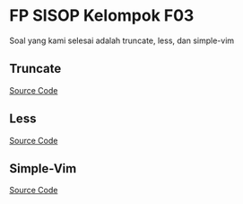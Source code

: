 # FP SISOP Kelompok F03
Soal yang kami selesai adalah truncate, less, dan simple-vim
## Truncate
   [Source Code](https://github.com/IktaS/FP_SISOP20_F03/blob/master/truncate.c)

## Less
   [Source Code](https://github.com/IktaS/FP_SISOP20_F03/blob/master/less.c)

## Simple-Vim
   [Source Code](https://github.com/IktaS/FP_SISOP20_F03/blob/master/less.c)
